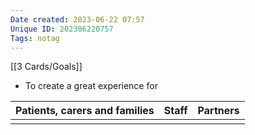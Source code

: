```yaml
---
Date created: 2023-06-22 07:57
Unique ID: 202306220757
Tags: notag
---
```

[[3 Cards/Goals]]

- To create a great experience for

|Patients, carers and families   |Staff   | Partners  |
|---|---|---|
|   |   |   |
